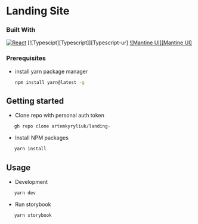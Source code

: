 # Landing Site

### Built With

[![React][React.js]][React-url]
[![Typescipt][Typescript]][Typescript-ur]
[![Mantine UI][Mantine UI]][Mantine-url]

### Prerequisites

- install yarn package manager
  ```sh
  npm install yarn@latest -g
  ```

## Getting started

- Clone repo with personal auth token

```sh
   gh repo clone artemkyryliuk/landing-
```

- Install NPM packages

```sh
   yarn install
```

## Usage

- Development

```sh
   yarn dev
```

- Run storybook

```sh
   yarn storybook
```

<!-- MARKDOWN LINKS & IMAGES -->

[React.js]: https://img.shields.io/badge/React-20232A?style=for-the-badge&logo=react&logoColor=61DAFB
[React-url]: https://reactjs.org/
[Typescript-url]: https://www.typescriptlang.org/
[Mantine-url]: https://mantine.dev/
